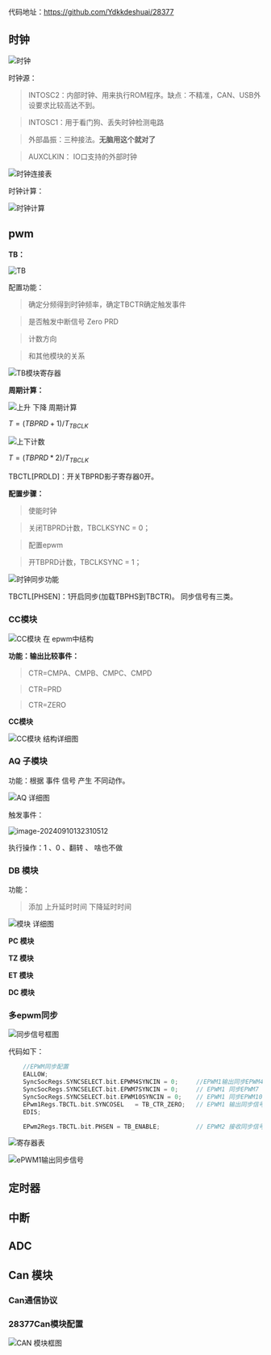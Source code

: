



代码地址：https://github.com/Ydkkdeshuai/28377

## 时钟

![时钟](../pic/image-20240909211213789.png)

时钟源：

>INTOSC2：内部时钟、用来执行ROM程序。缺点：不精准，CAN、USB外设要求比较高达不到。

>INTOSC1：用于看门狗、丢失时钟检测电路

>外部晶振：三种接法。**无脑用这个就对了**

> AUXCLKIN： IO口支持的外部时钟

![时钟连接表](../pic/image-20240909212930792.png)

时钟计算：

![时钟计算](../pic/image-20240909213418027.png)



## pwm



**TB：**

![TB](../pic/image-20240909221326494.png)

配置功能：

> 确定分频得到时钟频率，确定TBCTR确定触发事件

> 是否触发中断信号 Zero PRD

> 计数方向

> 和其他模块的关系

![TB模块寄存器](../pic/image-20240909222055702.png)

**周期计算：**

![上升 下降 周期计算](../pic/image-20240909222407262.png)

$T =(TBPRD + 1)/T_{TBCLK}$ 

![上下计数](../pic/image-20240909222503282.png)

$T =(TBPRD*2)/T_{TBCLK}$ 

TBCTL[PRDLD]：开关TBPRD影子寄存器0开。



**配置步骤：**

> 使能时钟

> 关闭TBPRD计数，TBCLKSYNC = 0；

> 配置epwm

> 开TBPRD计数，TBCLKSYNC = 1；

![时钟同步功能](../pic/image-20240909223417820.png)

TBCTL[PHSEN]：1开启同步(加载TBPHS到TBCTR)。 同步信号有三类。

### **CC模块**

![CC模块 在 epwm中结构](../pic/image-20240910130911664.png)

**功能：输出比较事件：**

> CTR=CMPA、CMPB、CMPC、CMPD

> CTR=PRD

> CTR=ZERO

**CC模块**

![CC模块 结构详细图](../pic/image-20240910131415102.png)



### AQ 子模块

功能：根据  事件 信号 产生 不同动作。

![AQ 详细图](../pic/image-20240910132230802.png)



触发事件：

![image-20240910132310512](../pic/image-20240910132310512.png)

执行操作：1 、0 、翻转 、 啥也不做

### DB 模块

功能：

> 添加 上升延时时间  下降延时时间 

![模块 详细图](../pic/image-20240910135532540.png)

**PC 模块**



**TZ 模块**



**ET 模块**



**DC 模块**



### 多epwm同步

![同步信号框图](../pic/image-20240913173329598.png)

代码如下：

```C
    //EPWM同步配置
    EALLOW;
    SyncSocRegs.SYNCSELECT.bit.EPWM4SYNCIN = 0;     //EPWM1输出同步EPWM4
    SyncSocRegs.SYNCSELECT.bit.EPWM7SYNCIN = 0;     // EPWM1 同步EPWM7
    SyncSocRegs.SYNCSELECT.bit.EPWM10SYNCIN = 0;    // EPWM1 同步EPWM10
    EPwm1Regs.TBCTL.bit.SYNCOSEL   = TB_CTR_ZERO;	// EPWM1 输出同步信号
    EDIS;

	EPwm2Regs.TBCTL.bit.PHSEN = TB_ENABLE;   		// EPWM2 接收同步信号
```

![寄存器表](../pic/image-20240913175817149.png)

![ePWM1输出同步信号](../pic/image-20240913180119928.png)

## 定时器



## 中断



## ADC



## Can 模块



### **Can通信协议**



### **28377Can模块配置**

![CAN 模块框图](../pic/image-20240910195821827.png)

